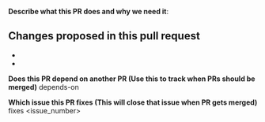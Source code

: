 **Describe what this PR does and why we need it**:

**Changes proposed in this pull request**
 -
 -
 -

**Does this PR depend on another PR (Use this to track when PRs should be merged)**
depends-on <PR>

**Which issue this PR fixes (This will close that issue when PR gets merged)**
fixes <issue_number>

